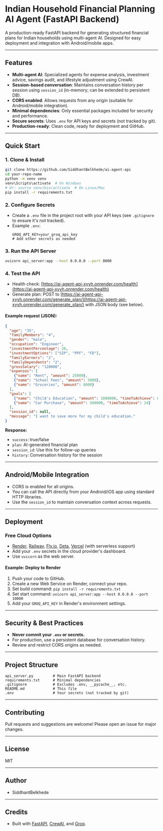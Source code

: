 # Indian Household Financial Planning AI Agent (FastAPI Backend)

A production-ready FastAPI backend for generating structured financial plans for Indian households using multi-agent AI. Designed for easy deployment and integration with Android/mobile apps.

---

## Features
- **Multi-agent AI**: Specialized agents for expense analysis, investment advice, savings audit, and lifestyle adjustment using CrewAI.
- **Session-based conversation**: Maintains conversation history per session using `session_id` (in-memory; can be extended to persistent DB).
- **CORS enabled**: Allows requests from any origin (suitable for Android/mobile integration).
- **Minimal dependencies**: Only essential packages included for security and performance.
- **Secure secrets**: Uses `.env` for API keys and secrets (not tracked by git).
- **Production-ready**: Clean code, ready for deployment and GitHub.

---

## Quick Start

### 1. Clone & Install
```sh
git clone https://github.com/SiddhantBelkhede/ai-agent-api
cd your-repo-name
python -m venv venv
venv\Scripts\activate  # On Windows
# Or: source venv/bin/activate  # On Linux/Mac
pip install -r requirements.txt
```

### 2. Configure Secrets
- Create a `.env` file in the project root with your API keys (see `.gitignore` to ensure it's not tracked).
- Example `.env`:
  ```env
  GROQ_API_KEY=your_groq_api_key
  # Add other secrets as needed
  ```

### 3. Run the API Server
```sh
uvicorn api_server:app --host 0.0.0.0 --port 8000
```

### 4. Test the API
- Health check: [https://ai-agent-api-xyyh.onrender.com/health](https://ai-agent-api-xyyh.onrender.com/health)
- Generate plan: POST to [https://ai-agent-api-xyyh.onrender.com/generate_plan/](https://ai-agent-api-xyyh.onrender.com/generate_plan/) with JSON body (see below).

#### Example request (JSON):
```json
{
  "age": "35",
  "familyMembers": "4",
  "gender": "male",
  "occupation": "Engineer",
  "investmentPercentage": 20,
  "investmentOptions": ["SIP", "PPF", "FD"],
  "familyEarners": "2",
  "familyDependents": "2",
  "grossSalary": "120000",
  "expenses": [
    {"name": "Rent", "amount": 25000},
    {"name": "School Fees", "amount": 5000},
    {"name": "Groceries", "amount": 8000}
  ],
  "goals": [
    {"name": "Child's Education", "amount": 1000000, "timeToAchieve": 60},
    {"name": "Car Purchase", "amount": 500000, "timeToAchieve": 24}
  ],
  "session_id": null,
  "message": "I want to save more for my child's education."
}
```
**Response:**
- `success`: true/false
- `plan`: AI-generated financial plan
- `session_id`: Use this for follow-up queries
- `history`: Conversation history for the session

---

## Android/Mobile Integration
- CORS is enabled for all origins.
- You can call the API directly from your Android/iOS app using standard HTTP libraries.
- Use the `session_id` to maintain conversation context across requests.

---

## Deployment

### Free Cloud Options
- [Render](https://render.com/), [Railway](https://railway.app/), [Fly.io](https://fly.io/), [Deta](https://deta.space/), [Vercel](https://vercel.com/) (with serverless support)
- Add your `.env` secrets in the cloud provider's dashboard.
- Use `uvicorn` as the web server.

#### Example: Deploy to Render
1. Push your code to GitHub.
2. Create a new Web Service on Render, connect your repo.
3. Set build command: `pip install -r requirements.txt`
4. Set start command: `uvicorn api_server:app --host 0.0.0.0 --port 10000`
5. Add your `GROQ_API_KEY` in Render's environment settings.

---

## Security & Best Practices
- **Never commit your `.env` or secrets.**
- For production, use a persistent database for conversation history.
- Review and restrict CORS origins as needed.

---

## Project Structure
```
api_server.py         # Main FastAPI backend
requirements.txt      # Minimal dependencies
.gitignore            # Excludes .env, __pycache__, etc.
README.md             # This file
.env                  # Your secrets (not tracked by git)
```

---

## Contributing
Pull requests and suggestions are welcome! Please open an issue for major changes.

---

## License
MIT

---

## Author
- SiddhantBelkhede

---

## Credits
- Built with [FastAPI](https://fastapi.tiangolo.com/), [CrewAI](https://github.com/joaomdmoura/crewAI), and [Groq](https://groq.com/).
